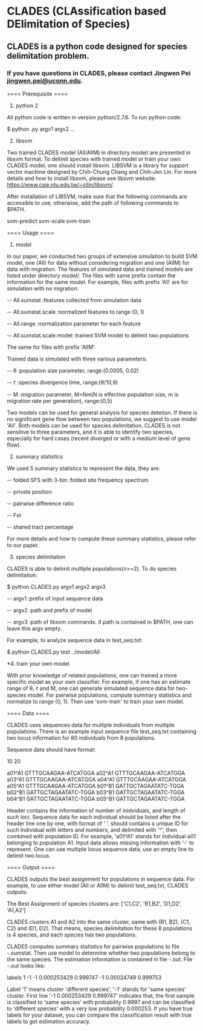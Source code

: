 # CLADES (CLAssification based DElimitation of Species)
## CLADES is a python code designed for species delimitation problem.
### If you have questions in CLADES, please contact Jingwen Pei <jingwen.pei@uconn.edu>.

==== Prerequisite ====

1. python 2

All python code is written in version python/2.7.6. To run python code:

  $ python <PYTHONCODE>.py argv1 argv2 ...
  
2. libsvm

Two trained CLADES model (All/AllM) in directory model/ are presented in libsvm format. To delimit species with trained model or train your own CLADES model, one should install libsvm. LIBSVM is a library for support vector machine designed by Chih-Chung Chang and Chih-Jen Lin. For more details and how to install libsvm, please see libsvm website: https://www.csie.ntu.edu.tw/~cjlin/libsvm/.

After installation of LIBSVM, make sure that the following commands are accessible to use; otherwise, add the path of following commands to $PATH.

  svm-predict  svm-scale    svm-train

==== Usage ====

1. model

In our paper, we conducted two groups of extensive simulation to build SVM model, one (All) for data without considering migration and one (AllM) for data with migration. The features of simulated data and trained models are listed under directory model/. The files with same prefix contain the information for the same model. For example, files with prefix 'All' are for simulation with no migration:

  -- All.sumstat :features collected from simulation data
  
  -- All.sumstat.scale :normalized features to range (0, 1)
  
  -- All.range :normalization parameter for each feature
  
  -- All.sumstat.scale.model :trained SVM model to delimit two populations
 
 The same for files with prefix 'AllM'.
 
Trained data is simulated with three various parameters:

  -- θ :population size parameter, range:(0.0005, 0.02)
  
  -- 𝜏 :species divergence time, range:(θ/10,θ)
  
  -- M :migration parameter, M=Nm(N is effective population size, m is migration rate per generation), range:(0,5)

Two models can be used for general analysis for species detetion. If there is no significant gene flow between two populations, we suggest to use model 'All'. Both models can be used for species delimitation. CLADES is not sensitive to three parameters, and it is able to identify two species, especially for hard cases (recent diverged or with a medium level of gene flow).

2. summary statistics

We used 5 summary statistics to represent the data, they are:

  -- folded SFS with 3-bin :folded site frequency spectrum
  
  -- private position
  
  -- pairwise difference ratio
  
  -- Fst
  
  -- shared tract percentage
  
For more details and how to compute these summary statistics, please refer to our paper.

3. species delimitation

CLADES is able to delimit multiple populations(n>=2). To do species delimitation:

  $ python CLADES.py argv1 argv2 argv3
  
  -- argv1 :prefix of input sequence data
  
  -- argv2 :path and prefix of model
  
  -- argv3 :path of libsvm commands. if path is contained in $PATH, one can leave this argv empty.
  
For example, to analyze sequence data in test_seq.txt:

  $ python CLADES.py test ../model/All <path to libsvm commands>
  
*4. train your own model

With prior knowledge of related populations, one can trained a more specific model as your own classifier. For example, if one has an estimate range of θ, 𝜏 and M, one can generate simulated sequence data for two-species model. For pairwise populations, compute summary statistics and normalize to range (0, 1). Then use 'svm-train' to train your own model.

==== Data ====

CLADES uses sequences data for multiple individuals from multiple populations. There is an example input sequence file test_seq.txt containing two locus information for 80 individuals from 8 populations.

Sequence data should have format:

10 20

a01^A1 GTTTGCAAGAA-ATCATGGA
a02^A1 GTTTGCAAGAA-ATCATGGA
a03^A1 GTTTGCAAGAA-ATCATGGA
a04^A1 GTTTGCAAGAA-ATCATGGA
a05^A1 GTTTGCAAGAA-ATCATGGA
b01^B1 GATTGCTAGAATATC-TGGA
b02^B1 GATTGCTAGAATATC-TGGA
b03^B1 GATTGCTAGAATATC-TGGA
b04^B1 GATTGCTAGAATATC-TGGA
b05^B1 GATTGCTAGAATATC-TGGA

Header contains the information of number of inidviduals, and length of such loci. Sequence data for each individual should be listed after the header line one by one, with format of '<individual id> <sequence data>'. <individual id> should contains a unique ID for such individual with letters and numbers, and delimited with '^', then combined with population ID. For example, 'a01^A1' stands for individual a01 belonging to population A1. Input data allows missing information with '-' to represent. One can use multiple locus sequence data, use an empty line to delimit two locus.

==== Output ====

CLADES outputs the best assignment for populations in sequence data. For example, to use either model (All or AllM) to delimit test_seq.txt, CLADES outputs:

The Best Assignment of species clusters are:
['C1,C2', 'B1,B2', 'D1,D2', 'A1,A2']

CLADES clusters A1 and A2 into the same cluster, same with (B1, B2), (C1, C2) and (D1, D2). That means, species delimitation for these 8 populations is 4 species, and each species has two populations.

CLADES computes summary statistics for pairwise populations to file <pop1>-<pop2>.sumstat. Then use model to determine whether two populations belong to the same species. The estimation information is contained in file <pop1>-<pop2>.out. File <pop1>-<pop2>.out looks like:

labels 1 -1
-1 0.000253429 0.999747
-1 0.00024749 0.999753

Label '1' means cluster 'different species', '-1' stands for 'same species' cluster. First line '-1 0.000253429 0.999747' indicates that, the first sample is classified to 'same species' with probability 0.9997 and can be classified to 'different species' with a very low probability 0.000253. If you have true labels for your dataset, you can compare the classification result with true labels to get estimation accuracy.


